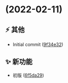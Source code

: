 <a name=""></a>

#  (2022-02-11)


## ⚡ 其他

* Initial commit ([9f34e32](https://github.com/GATING/gating-cli/commit/9f34e32))

## ✨ 新功能

* 初版 ([6f5da29](https://github.com/GATING/gating-cli/commit/6f5da29))
